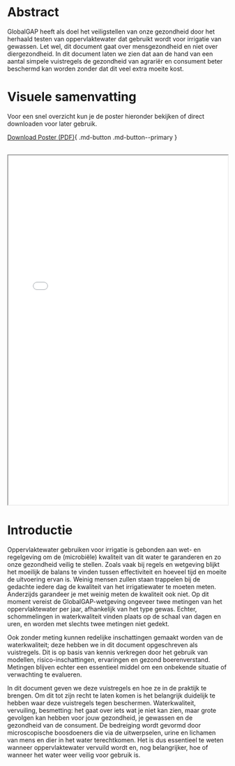 # Abstract

GlobalGAP heeft als doel het veiligstellen van onze gezondheid door het herhaald testen van oppervlaktewater dat gebruikt wordt voor irrigatie van gewassen. Let wel, dit document gaat over mensgezondheid en niet over diergezondheid. In dit document laten we zien dat aan de hand van een aantal simpele vuistregels de gezondheid van agrariër en consument beter beschermd kan worden zonder dat dit veel extra moeite kost.

# Visuele samenvatting

Voor een snel overzicht kun je de poster hieronder bekijken of direct downloaden voor later gebruik.

[Download Poster (PDF)](pdf/poster.pdf){ .md-button .md-button--primary }

<br>

<iframe src="pdf/poster.pdf" width="100%" height="800px" title="Poster FoodS Veilig Irrigatiewater">
    <p>Je browser ondersteunt geen ingesloten PDF's. Gebruik de knop hierboven om de poster te downloaden.</p>
</iframe>


# Introductie

Oppervlaktewater gebruiken voor irrigatie is gebonden aan wet- en regelgeving om de (microbiële) kwaliteit van dit water te garanderen en zo onze gezondheid veilig te stellen. Zoals vaak bij regels en wetgeving blijkt het moeilijk de balans te vinden tussen effectiviteit en hoeveel tijd en moeite de uitvoering ervan is. Weinig mensen zullen staan trappelen bij de gedachte iedere dag de kwaliteit van het irrigatiewater te moeten meten. Anderzijds garandeer je met weinig meten de kwaliteit ook niet. Op dit moment vereist de GlobalGAP-wetgeving ongeveer twee metingen van het oppervlaktewater per jaar, afhankelijk van het type gewas. Echter, schommelingen in waterkwaliteit vinden plaats op de schaal van dagen en uren, en worden met slechts twee metingen niet gedekt.

Ook zonder meting kunnen redelijke inschattingen gemaakt worden van de waterkwaliteit; deze hebben we in dit document opgeschreven als vuistregels. Dit is op basis van kennis verkregen door het gebruik van modellen, risico-inschattingen, ervaringen en gezond boerenverstand. Metingen blijven echter een essentieel middel om een onbekende situatie of verwachting te evalueren.

In dit document geven we deze vuistregels en hoe ze in de praktijk te brengen. Om dit tot zijn recht te laten komen is het belangrijk duidelijk te hebben waar deze vuistregels tegen beschermen. Waterkwaliteit, vervuiling, besmetting: het gaat over iets wat je niet kan zien, maar grote gevolgen kan hebben voor jouw gezondheid, je gewassen en de gezondheid van de consument. De bedreiging wordt gevormd door microscopische boosdoeners die via de uitwerpselen, urine en lichamen van mens en dier in het water terechtkomen. Het is dus essentieel te weten wanneer oppervlaktewater vervuild wordt en, nog belangrijker, hoe of wanneer het water weer veilig voor gebruik is.
